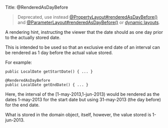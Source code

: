 Title: @RenderedAsDayBefore

> Deprecated, use instead [@PropertyLayout#renderedAsDayBefore()](./PropertyLayout.html) and [@ParameterLayout#renderedAsDayBefore()](./ParameterLayout.html) or [dynamic layouts](../../components/viewers/wicket/dynamic-layouts.html).

A rendering hint, instructing the viewer that the date should as one day prior to the actually stored date. 

This is intended to be used so that an exclusive end date of an interval can be rendered as 1 day before the actual value stored. 

For example: 

    public LocalDate getStartDate() { ... }
 
    @RenderedAsDayBefore
    public LocalDate getEndDate() { ... }
 
Here, the interval of the [1-may-2013,1-jun-2013) would be rendered as the dates 1-may-2013 for the start date but using 31-may-2013 (the day before) for the end date. 

What is stored in the domain object, itself, however, the value stored is 1-jun-2013.
